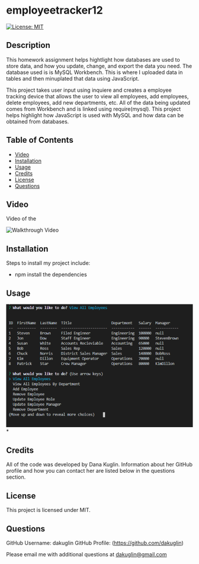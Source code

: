 # employeetracker12

[![License: MIT](https://img.shields.io/badge/License-MIT-yellow.svg)](https://opensource.org/licenses/MIT)


## Description 

This homework assignment helps hightlight how databases are used to store data, and how you update, change, and export the data you need. The database used is is MySQL Workbench. This is where I uploaded data in tables and then minuplated that data using JavaScript. 

This project takes user input using inquiere and creates a employee tracking device that allows the user to view all employees, add employees, delete employees, add new departments, etc. All of the data being updated comes from Workbench and is linked using require(mysql). This project helps highlight how JavaScript is used with MySQL and how data can be obtained from databases. 


## Table of Contents 

* [Video](#video)
* [Installation](#installation)
* [Usage](#usage)
* [Credits](#credits)
* [License](#license)
* [Questions](#questions)


## Video

Video of the

![Walkthrough Video](./.gif)


## Installation

Steps to install my project include:
* npm install the dependencies 


## Usage 

![Getting Started](./pictures/allemployees.PNG)
* 

 


## Credits

All of the code was developed by Dana Kuglin. Information about her GitHub profile and how you can contact her are listed below in the questions section.  

## License

This project is licensed under MIT.

## Questions

GitHub Username: dakuglin
GitHub Profile: (https://github.com/dakuglin)

Please email me with additional questions at dakuglin@gmail.com  

    
